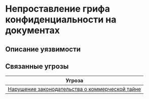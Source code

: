 # Непроставление грифа конфиденциальности на документах

## Описание уязвимости


## Связанные угрозы
|Угроза|
|-|
|[Нарушение законодательства о коммерческой тайне](/vkr/threats/page6)|